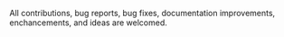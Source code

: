 All contributions, bug reports, bug fixes, documentation improvements, enchancements, and ideas are welcomed.
